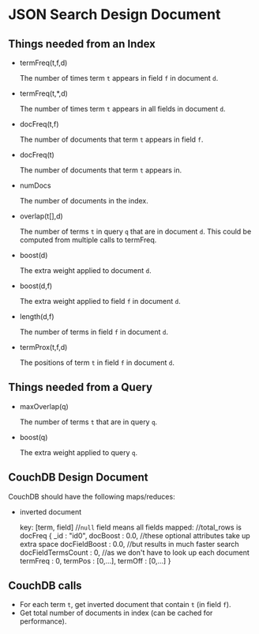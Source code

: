 # JSON Search Design Document

## Things needed from an Index

*	termFreq(t,f,d)

	The number of times term `t` appears in field `f` in document `d`.

*	termFreq(t,*,d)

	The number of times term `t` appears in all fields in document `d`.
	
*	docFreq(t,f)

	The number of documents that term `t` appears in field `f`.

*	docFreq(t)

	The number of documents that term `t` appears in.

*	numDocs

	The number of documents in the index.

*	overlap(t[],d)

	The number of terms `t` in query `q` that are in document `d`.
	This could be computed from multiple calls to termFreq.

*	boost(d)

	The extra weight applied to document `d`.
	
*	boost(d,f)

	The extra weight applied to field `f` in document `d`.

*	length(d,f)

	The number of terms in field `f` in document `d`.
	
*	termProx(t,f,d)

	The positions of term `t` in field `f` in document `d`.

## Things needed from a Query

*	maxOverlap(q)

	The number of terms `t` that are in query `q`.

*	boost(q)

	The extra weight applied to query `q`.

## CouchDB Design Document

CouchDB should have the following maps/reduces:

*	inverted document

	key: [term, field]  //`null` field means all fields
	mapped:
		//total_rows is docFreq
		{
			_id : "id0",
			docBoost : 0.0,         //these optional attributes take up extra space
			docFieldBoost : 0.0,    //but results in much faster search
			docFieldTermsCount : 0, //as we don't have to look up each document
			termFreq : 0,
			termPos : [0,...],
			termOff : [0,...]
		}

## CouchDB calls

*	For each term `t`, get inverted document that contain `t` (in field `f`).
*	Get total number of documents in index (can be cached for performance).
